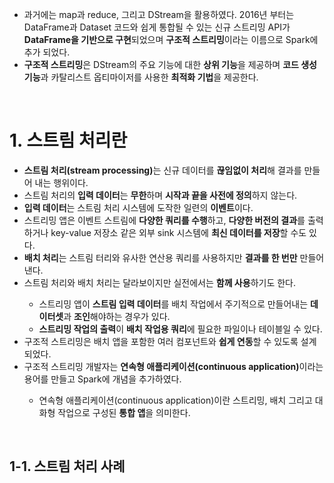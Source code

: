 <ul>
  <li>
    과거에는 map과 reduce, 그리고 DStream을 활용하였다. 2016년 부터는 DataFrame과 Dataset 코드와 쉽게 통합될 수 있는 신규 스트리밍 API가 <strong>DataFrame을 기반으로 구현</strong>되었으며 <strong>구조적 스트리밍</strong>이라는 이름으로 Spark에 추가 되었다.
  </li>
  <li>
    <strong>구조적 스트리밍</strong>은 DStream의 주요 기능에 대한 <strong>상위 기능</strong>을 제공하며 <strong>코드 생성 기능</strong>과 카탈리스트 옵티마이저를 사용한 <strong>최적화 기법</strong>을 제공한다.
  </li>
</ul>

<br>

<h1>1. 스트림 처리란</h1>
<ul>
  <li>
    <strong>스트림 처리(stream processing)</strong>는 신규 데이터를 <strong>끊임없이 처리</strong>해 결과를 만들어 내는 행위이다.
  </li>
  <li>
    스트림 처리의 <strong>입력 데이터</strong>는 <strong>무한</strong>하며 <strong>시작과 끝을 사전에 정의</strong>하지 않는다.
  </li>
  <li>
    <strong>입력 데이터</strong>는 스트림 처리 시스템에 도작한 일련의 <strong>이벤트</strong>이다.
  </li>
  <li>
    스트리밍 앱은 이벤트 스트림에 <strong>다양한 쿼리를 수행</strong>하고, <strong>다양한 버전의 결과</strong>를 출력하거나 key-value 저장소 같은 외부 sink 시스템에 <strong>최신 데이터를 저장</strong>할 수도 있다.
  </li>
  <li>
    <strong>배치 처리</strong>는 스트림 터리와 유사한 연산용 쿼리를 사용하지만 <strong>결과를 한 번만</strong> 만들어 낸다.
  </li>
  <li>
    스트림 처리와 배치 처리는 달라보이지만 실전에서는 <strong>함께 사용</strong>하기도 한다.
  </li>
    <ul>
      <li>
        스트리밍 앱이 <strong>스트림 입력 데이터</strong>를 배치 작업에서 주기적으로 만들어내는 <strong>데이터셋</strong>과 <strong>조인</strong>해야하는 경우가 있다.
      </li>
      <li>
        <strong>스트리밍 작업의 출력</strong>이 <strong>배치 작업용 쿼리</strong>에 필요한 파일이나 테이블일 수 있다.
      </li>
    </ul>
  <li>
    구조적 스트리밍은 배치 앱을 포함한 여러 컴포넌트와 <strong>쉽게 연동</strong>할 수 있도록 설계 되었다.
  </li>
  <li>
    구조적 스트리밍 개발자는 <strong>연속형 애플리케이션(continuous application)</strong>이라는 용어를 만들고 Spark에 개념을 추가하였다.
  </li>
    <ul>
      <li>
        연속형 애플리케이션(continuous application)이란 스트리밍, 배치 그리고 대화형 작업으로 구성된 <strong>통합 앱</strong>을 의미한다.
      </li>
    </ul>
</ul>

<br>

<h2>1-1. 스트림 처리 사례</h2>
